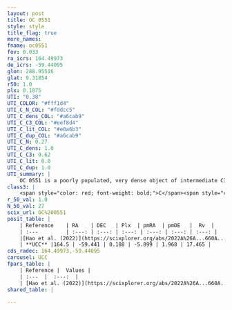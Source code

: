 ```yaml
---
layout: post
title: OC 0551
style: style
title_flag: true
more_names: 
fname: oc0551
fov: 0.033
ra_icrs: 164.49973
de_icrs: -59.44095
glon: 288.95516
glat: 0.31854
r50: 1.0
plx: 0.1875
UTI: "0.38"
UTI_COLOR: "#fff1d4"
UTI_C_N_COL: "#fddcc5"
UTI_C_dens_COL: "#a6cab9"
UTI_C_C3_COL: "#eef8d4"
UTI_C_lit_COL: "#e0a6b3"
UTI_C_dup_COL: "#a6cab9"
UTI_C_N: 0.27
UTI_C_dens: 1.0
UTI_C_C3: 0.62
UTI_C_lit: 0.0
UTI_C_dup: 1.0
UTI_summary: |
    OC 0551 is a poorly populated, very dense object of intermediate C3 quality. It was recently reported in the literature.
class3: |
    <span style="color: red; font-weight: bold;">C</span><span style="color: green; font-weight: bold;">A</span>
r_50_val: 1.0
N_50_val: 27
scix_url: OC%200551
posit_table: |
    | Reference    | RA    | DEC   | Plx  | pmRA  | pmDE   |  Rv  |
    | :---         | :---: | :---: | :---: | :---: | :---: | :---: |
    |[Hao et al. (2022)](https://scixplorer.org/abs/2022A%26A...660A...4H) | 164.508 | -59.444 | 0.177 | -5.872 | 1.986 | 27.604 |
    | **UCC** |164.5 | -59.441 | 0.188 | -5.899 | 1.968 | 17.465 | 
cds_radec: 164.49973,-59.44095
carousel: UCC
fpars_table: |
    | Reference |  Values |
    | :---  |  :---:  |
    | [Hao et al. (2022)](https://scixplorer.org/abs/2022A%26A...660A...4H) | `AG=0.62, age=8.0, Z=0.023` |
shared_table: |
    
---
```

